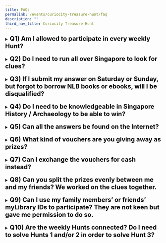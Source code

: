 ```yaml
---
title: FAQs
permalink: /events/curiocity-treasure-hunt/faq
description: ""
third_nav_title: Curiocity Treasure Hunt
---
```

<details>
<summary><span style="font-weight: 700; font-size: 20px; font-style: normal; color:#000000">Q1) Am I allowed to participate in every weekly Hunt?</span></summary>
<br>
<span style="font-weight: 400; font-size: 20px; font-style: normal; color:normal">Yes, we welcome your entries for each and every hunt. However, do note that you are only allowed to submit only ONE answer, which will be tagged to your <a href="https://mobileapp.nlb.gov.sg/get-started-with/mylibrary" target="_blank">myLibrary</a> username.</span>
	
</details>

<br>
<details>
<summary><span style="font-weight: 700; font-size: 20px; font-style: normal; color:#000000">Q2) Do I need to run all over Singapore to look for clues?</span></summary>
<br>
<span style="font-weight: 400; font-size: 20px; font-style: normal; color:normal">No. The 3 Hunts for each month will be localised to the specific area. If you wish, you can participate from home, or partner with friends and family members to maximise your chances of winning. But of course, we can only award prizes according to the myLibrary username submitted.</span>
	
</details>

<br>
<details>
<summary><span style="font-weight: 700; font-size: 20px; font-style: normal; color:#000000">Q3) If I submit my answer on Saturday or Sunday, but forgot to borrow NLB books or ebooks, will I be disqualified?</span></summary>
<br>
<span style="font-weight: 400; font-size: 20px; font-style: normal; color:normal">Yes. Rightfully, you need to borrow 4 books to qualify for the email clues sent to all registered participants. Even if you have somehow secured a clue from a friend or from the Internet, you will still need to borrow 4 NLB books or ebooks in order to be eligible as a winner. </span>
	
</details>

<br>
<details>
<summary><span style="font-weight: 700; font-size: 20px; font-style: normal; color:#000000">Q4) Do I need to be knowledgeable in Singapore History / Archaeology to be able to win?</span></summary>
<br>
<span style="font-weight: 400; font-size: 20px; font-style: normal; color:normal">No. While possessing such knowledge may be advantageous in some cases, we have designed the weekly Hunts to be played by anyone aged 13 and above. (You did study Singapore History back in your school days, didn’t you?)</span>
	
</details>

<br>
<details>
<summary><span style="font-weight: 700; font-size: 20px; font-style: normal; color:#000000">Q5) Can all the answers be found on the Internet?</span></summary>
<br>
<span style="font-weight: 400; font-size: 20px; font-style: normal; color:normal">No. Otherwise, it wouldn’t be much of a challenge, would it? Some clues may require you to explore the designated locations to solve them.</span>
	
</details>

<br>
<details>
<summary><span style="font-weight: 700; font-size: 20px; font-style: normal; color:#000000">Q6) What kind of vouchers are you giving away as prizes?</span></summary>
<br>
<span style="font-weight: 400; font-size: 20px; font-style: normal; color:normal">Shopping and Book vouchers.</span>
	
</details>

<br>
<details>
<summary><span style="font-weight: 700; font-size: 20px; font-style: normal; color:#000000">Q7) Can I exchange the vouchers for cash instead?</span></summary>
<br>
<span style="font-weight: 400; font-size: 20px; font-style: normal; color:normal">Sorry, but that would not be possible. </span>
	
</details>

<br>
<details>
<summary><span style="font-weight: 700; font-size: 20px; font-style: normal; color:#000000">Q8) Can you split the prizes evenly between me and my friends? We worked on the clues together.</span></summary>
<br>
<span style="font-weight: 400; font-size: 20px; font-style: normal; color:normal">No. We can only issue the prizes (vouchers) to the winners for each week, based on their myLibrary usernames.</span>
	
</details>

<br>
<details>
<summary><span style="font-weight: 700; font-size: 20px; font-style: normal; color:#000000">Q9) Can I use my family members’ or friends’ myLibrary IDs to participate? They are not keen but gave me permission to do so. </span></summary>
<br>
<span style="font-weight: 400; font-size: 20px; font-style: normal; color:normal">Sorry, but you should only use your own myLibrary username. You may wish to encourage them to participate using their own myLibrary usernames instead.</span>
	
</details>

<br>
<details>
<summary><span style="font-weight: 700; font-size: 20px; font-style: normal; color:#000000">Q10) Are the weekly Hunts connected? Do I need to solve Hunts 1 and/or 2  in order to solve Hunt 3?</span></summary>
<br>
<span style="font-weight: 400; font-size: 20px; font-style: normal; color:normal">No, each weekly Hunt is standalone, and is not connected to other Hunts.</span>
	
</details>
